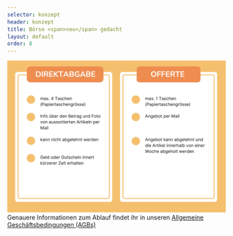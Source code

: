 ```yaml
---
selector: konzept
header: konzept
title: Börse <span>neu</span> gedacht
layout: default
order: 8
---
```



<div class="row justify-content-md-center text-center">
    <div class="col-md-auto">
        <img src="assets/img/konzept_Januar2025.png" class="konzept-img" />
    </div>
    <div class="col-md-auto pt-4">
        Genauere Informationen zum Ablauf findet ihr in unseren <a href="assets/downloads/{{site.agb}}" target="_blank">Allgemeine Geschäftsbedingungen (AGBs)</a>
    </div>
</div>